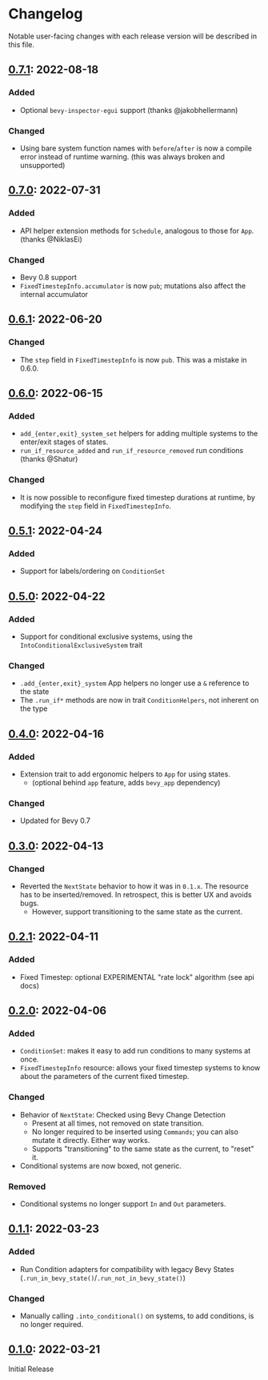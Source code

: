 # Changelog

Notable user-facing changes with each release version will be described in this file.

## [0.7.1]: 2022-08-18

### Added
 - Optional `bevy-inspector-egui` support (thanks @jakobhellermann)

### Changed
 - Using bare system function names with `before`/`after` is now a compile error instead of runtime warning.
   (this was always broken and unsupported)

## [0.7.0]: 2022-07-31

### Added
 - API helper extension methods for `Schedule`, analogous to those for `App`. (thanks @NiklasEi)

### Changed
 - Bevy 0.8 support
 - `FixedTimestepInfo.accumulator` is now `pub`; mutations also affect the internal accumulator

## [0.6.1]: 2022-06-20

### Changed
 - The `step` field in `FixedTimestepInfo` is now `pub`. This was a mistake in 0.6.0.

## [0.6.0]: 2022-06-15

### Added
 - `add_{enter,exit}_system_set` helpers for adding multiple systems to the enter/exit stages of states.
 - `run_if_resource_added` and `run_if_resource_removed` run conditions (thanks @Shatur)

### Changed
 - It is now possible to reconfigure fixed timestep durations at runtime, by modifying the `step` field in `FixedTimestepInfo`.

## [0.5.1]: 2022-04-24

### Added
 - Support for labels/ordering on `ConditionSet`

## [0.5.0]: 2022-04-22

### Added
 - Support for conditional exclusive systems, using the `IntoConditionalExclusiveSystem` trait

### Changed
 - `.add_{enter,exit}_system` App helpers no longer use a `&` reference to the state
 - The `.run_if*` methods are now in trait `ConditionHelpers`, not inherent on the type

## [0.4.0]: 2022-04-16

### Added
 - Extension trait to add ergonomic helpers to `App` for using states.
   - (optional behind `app` feature, adds `bevy_app` dependency)

### Changed
 - Updated for Bevy 0.7

## [0.3.0]: 2022-04-13

### Changed
 - Reverted the `NextState` behavior to how it was in `0.1.x`. The resource has to be inserted/removed.
   In retrospect, this is better UX and avoids bugs.
   - However, support transitioning to the same state as the current.

## [0.2.1]: 2022-04-11

### Added

 - Fixed Timestep: optional EXPERIMENTAL "rate lock" algorithm (see api docs)

## [0.2.0]: 2022-04-06

### Added

 - `ConditionSet`: makes it easy to add run conditions to many systems at once.
 - `FixedTimestepInfo` resource: allows your fixed timestep systems to know about the parameters of the current fixed timestep.

### Changed
 - Behavior of `NextState`: Checked using Bevy Change Detection
   - Present at all times, not removed on state transition.
   - No longer required to be inserted using `Commands`; you can also mutate it directly. Either way works.
   - Supports "transitioning" to the same state as the current, to "reset" it.
 - Conditional systems are now boxed, not generic.

### Removed
 - Conditional systems no longer support `In` and `Out` parameters.

## [0.1.1]: 2022-03-23

### Added
 - Run Condition adapters for compatibility with legacy Bevy States (`.run_in_bevy_state()`/`.run_not_in_bevy_state()`)

### Changed
 - Manually calling `.into_conditional()` on systems, to add conditions, is no longer required.

## [0.1.0]: 2022-03-21

Initial Release

[0.7.1]: https://github.com/IyesGames/iyes_loopless/tree/v0.7.1
[0.7.0]: https://github.com/IyesGames/iyes_loopless/tree/v0.7.0
[0.6.1]: https://github.com/IyesGames/iyes_loopless/tree/v0.6.1
[0.6.0]: https://github.com/IyesGames/iyes_loopless/tree/v0.6.0
[0.5.1]: https://github.com/IyesGames/iyes_loopless/tree/v0.5.1
[0.5.0]: https://github.com/IyesGames/iyes_loopless/tree/v0.5.0
[0.4.0]: https://github.com/IyesGames/iyes_loopless/tree/v0.4.0
[0.3.0]: https://github.com/IyesGames/iyes_loopless/tree/v0.3.0
[0.2.1]: https://github.com/IyesGames/iyes_loopless/tree/v0.2.1
[0.2.0]: https://github.com/IyesGames/iyes_loopless/tree/v0.2.0
[0.1.1]: https://github.com/IyesGames/iyes_loopless/tree/v0.1.1
[0.1.0]: https://github.com/IyesGames/iyes_loopless/tree/v0.1.0
